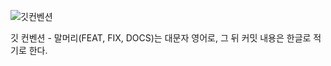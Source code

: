 ![깃컨벤션](https://s3.us-west-2.amazonaws.com/secure.notion-static.com/7d3059d1-038d-4f93-8883-dbbf34e1e8f4/Untitled.png?X-Amz-Algorithm=AWS4-HMAC-SHA256&X-Amz-Content-Sha256=UNSIGNED-PAYLOAD&X-Amz-Credential=AKIAT73L2G45EIPT3X45%2F20220722%2Fus-west-2%2Fs3%2Faws4_request&X-Amz-Date=20220722T050516Z&X-Amz-Expires=86400&X-Amz-Signature=8ffe82c1c697e412210e25c05dc8ccf642104f5095810d744eb9a5e1839b5497&X-Amz-SignedHeaders=host&response-content-disposition=filename%20%3D%22Untitled.png%22&x-id=GetObject)

깃 컨벤션 - 말머리(FEAT, FIX, DOCS)는 대문자 영어로, 그 뒤 커밋 내용은 한글로 적기로 한다.
